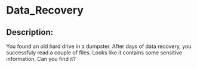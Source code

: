 
# Data_Recovery
## Description:
You found an old hard drive in a dumpster. After days of data recovery, you successfuly read a couple of files. Looks like it contains some sensitive information. Can you find it?


